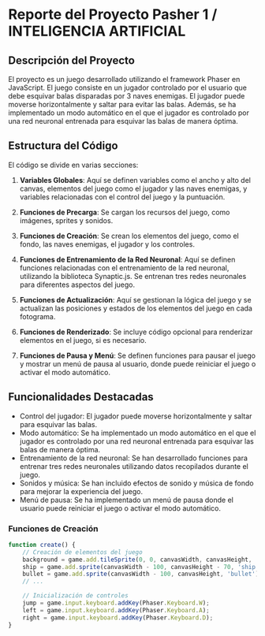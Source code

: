 # Reporte del Proyecto Pasher 1 / INTELIGENCIA ARTIFICIAL

## Descripción del Proyecto
El proyecto es un juego desarrollado utilizando el framework Phaser en JavaScript. El juego consiste en un jugador controlado por el usuario que debe esquivar balas disparadas por 3 naves enemigas. El jugador puede moverse horizontalmente y saltar para evitar las balas. Además, se ha implementado un modo automático en el que el jugador es controlado por una red neuronal entrenada para esquivar las balas de manera óptima.

## Estructura del Código

El código se divide en varias secciones:

1. **Variables Globales**: Aquí se definen variables como el ancho y alto del canvas, elementos del juego como el jugador y las naves enemigas, y variables relacionadas con el control del juego y la puntuación.

2. **Funciones de Precarga**: Se cargan los recursos del juego, como imágenes, sprites y sonidos.

3. **Funciones de Creación**: Se crean los elementos del juego, como el fondo, las naves enemigas, el jugador y los controles.

4. **Funciones de Entrenamiento de la Red Neuronal**: Aquí se definen funciones relacionadas con el entrenamiento de la red neuronal, utilizando la biblioteca Synaptic.js. Se entrenan tres redes neuronales para diferentes aspectos del juego.

5. **Funciones de Actualización**: Aquí se gestionan la lógica del juego y se actualizan las posiciones y estados de los elementos del juego en cada fotograma.

6. **Funciones de Renderizado**: Se incluye código opcional para renderizar elementos en el juego, si es necesario.

7. **Funciones de Pausa y Menú**: Se definen funciones para pausar el juego y mostrar un menú de pausa al usuario, donde puede reiniciar el juego o activar el modo automático.

## Funcionalidades Destacadas
- Control del jugador: El jugador puede moverse horizontalmente y saltar para esquivar las balas.
- Modo automático: Se ha implementado un modo automático en el que el jugador es controlado por una red neuronal entrenada para esquivar las balas de manera óptima.
- Entrenamiento de la red neuronal: Se han desarrollado funciones para entrenar tres redes neuronales utilizando datos recopilados durante el juego.
- Sonidos y música: Se han incluido efectos de sonido y música de fondo para mejorar la experiencia del juego.
- Menú de pausa: Se ha implementado un menú de pausa donde el usuario puede reiniciar el juego o activar el modo automático.


### Funciones de Creación

```javascript
function create() {
    // Creación de elementos del juego
    background = game.add.tileSprite(0, 0, canvasWidth, canvasHeight, 'background');
    ship = game.add.sprite(canvasWidth - 100, canvasHeight - 70, 'ship');
    bullet = game.add.sprite(canvasWidth - 100, canvasHeight, 'bullet');
    // ...

    // Inicialización de controles
    jump = game.input.keyboard.addKey(Phaser.Keyboard.W);
    left = game.input.keyboard.addKey(Phaser.Keyboard.A);
    right = game.input.keyboard.addKey(Phaser.Keyboard.D);
}
